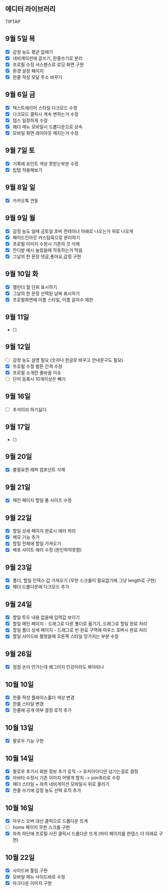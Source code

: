 ## 에디터 라이브러리

TIPTAP

## 9월 5일 목

- [x] 감정 농도 평균 없애기
- [x] 네비게이션에 글쓰기, 한줄쓰기로 분리
- [x] 프로필 수정 서스펜스로 로딩 화면 구현
- [x] 환경 설정 페이지
- [x] 한줄 작성 모달 주소 바꾸기

## 9월 6일 금

- [x] 텍스트에리어 스타일 다크모드 수정
- [x] 다크모드 클릭시 계속 변하는거 수정
- [x] 뎁스 일정하게 수정
- [x] 헤더 메뉴 모바일시 드롭다운으로 상속
- [x] 모바일 화면 레이아웃 깨지는거 수정

## 9월 7일 토

- [x] 기록에 포인트 색상 못받는부분 수정
- [x] 팁탭 적용해보기

## 9월 8일 일

- [x] 카카오톡 연동

## 9월 9일 월

<!-- - [] 헤더에 드롭다운 메뉴 백드롭블러 구현  -->

- [x] 감정 농도 일때 금토일 호버 컨테이너 아래로 나오는거 위로 나오게
- [x] 페이드인아웃 커스텀훅으로 분리하기
- [x] 프로필 이미지 수정시 기존의 것 삭제
- [x] 잔디밭 예시 눌렀을때 작동하는거 막음
- [x] 그날의 한 문장 댓글,좋아요,감정 구현

## 9월 10일 화

- [x] 캘린더 월 단위 표시하기
- [x] 그날의 한 문장 선택된 날짜 표시하기
- [x] 프로필화면에 이름 스타일, 이름 글자수 제한

## 9월 11일

- [ ]

## 9월 12일

- [ ] 감정 농도 설명 필요 (숫자나 한글로 바꾸고 안내문구도 필요)
- [x] 프로필 수절 벌튼 간격 수정
- [x] 프로필 소개란 줄바꿈 이슈
- [ ] 단어 등록시 10개이상은 빼기

## 9월 16일

- [ ] 추석이라 하기싫다.

## 9월 17일

- [ ]

## 9월 20일

- [x] 불필요한 래퍼 컴포넌트 삭제

## 9월 21일

- [x] 메인 페이지 할일 폼 사이즈 수정

## 9월 22일

- [x] 할일 상세 페이지 완료시 에러 처리
- [x] 메모 기능 추가
- [x] 할일 전체에 할일 가져오기
- [x] 배포 사이트 에러 수정 (원인파악못함)

## 9월 23일

- [x] 폴더, 할일 인덱스 값 가져오기 (무한 스크롤이 필요없기에 그냥 length로 구현)
- [x] 헤더 드롭다운에 다크모드 추가

## 9월 24일

- [x] 할일 투두 내용 없을때 입력값 보이기
- [x] 할일 메인 페이지 - 드래그로 다른 폴더로 옮기기, 드래그로 할일 완료 처리
- [x] 할일 폴더 상세 페이지 - 드래그로 빈 완료 구역에 마우스 호버시 완료 처리
- [x] 할일 사이드바 펼쳤을때 오른쪽 스타일 망가지는 부분 수정

## 9월 26일

- [x] 점점 손이 안가는데 왜그러지 인강이라도 봐야되나

## 10월 10일

- [x] 한줄 작성 플레이스홀더 색상 변경
- [x] 한줄 스타일 변경
- [x] 한줄에 공개 여부 결정 로직 추가

## 10월 13일

- [x] 팔로우 기능 구현

## 10월 14일

- [x] 팔로우 추가시 회원 정보 추가 로직 -> 유저아이디만 넘기는걸로 결정
- [x] 아바타 수정시 기존 이미지 어떻게 할지 -> join쿼리로 수정
- [x] 헤더 스타일 + 좌측 네비게이션 모바일시 위로 올리기
- [x] 한줄 쓰기에 감정 농도 선택 로직 추가

## 10월 16일

- [x] 마우스 오버 대신 클릭으로 드롭다운 뜨게
- [ ] home 페이지 무한 스크롤 구현
- [x] 좌측 하단에 프로필 사진 클릭시 드롭다운 뜨게 (마이 페이지를 한뎁스 더 아래로 구현)

## 10월 22일

- [x] 사이드바 툴팁 구현
- [x] 모바일 메뉴 사이드바로 수정
- [x] 마크다운 이미지 구현
